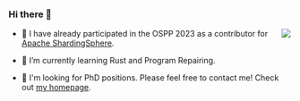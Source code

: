 ### Hi there 👋
<img align="right" src="https://github-readme-stats.vercel.app/api?username=cardigan1008&show_icons=true&count_private=true&icon_color=CE1D2D&text_color=718096&bg_color=ffffff&hide_title=true" />

- 🔭 I have already participated in the OSPP 2023 as a contributor for [Apache ShardingSphere](https://github.com/apache/shardingsphere).
 
- 🌱 I’m currently learning Rust and Program Repairing.

- 📝 I'm looking for PhD positions. Please feel free to contact me! Check out [my homepage](https://cardigan1008.fun/).

<!--
**cardigan1008/cardigan1008** is a ✨ _special_ ✨ repository because its `README.md` (this file) appears on your GitHub profile.

Here are some ideas to get you started:

- 🔭 I’m currently working on ...
- 🌱 I’m currently learning ...
- 👯 I’m looking to collaborate on ...
- 🤔 I’m looking for help with ...
- 💬 Ask me about ...
- 📫 How to reach me: ...
- 😄 Pronouns: ...
- ⚡ Fun fact: ...
-->
